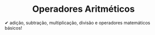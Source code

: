 <h1 align="center"> 
	Operadores Aritméticos 
</h1>

✔ adição, subtração, multiplicação, divisão e operadores matemáticos básicos!
